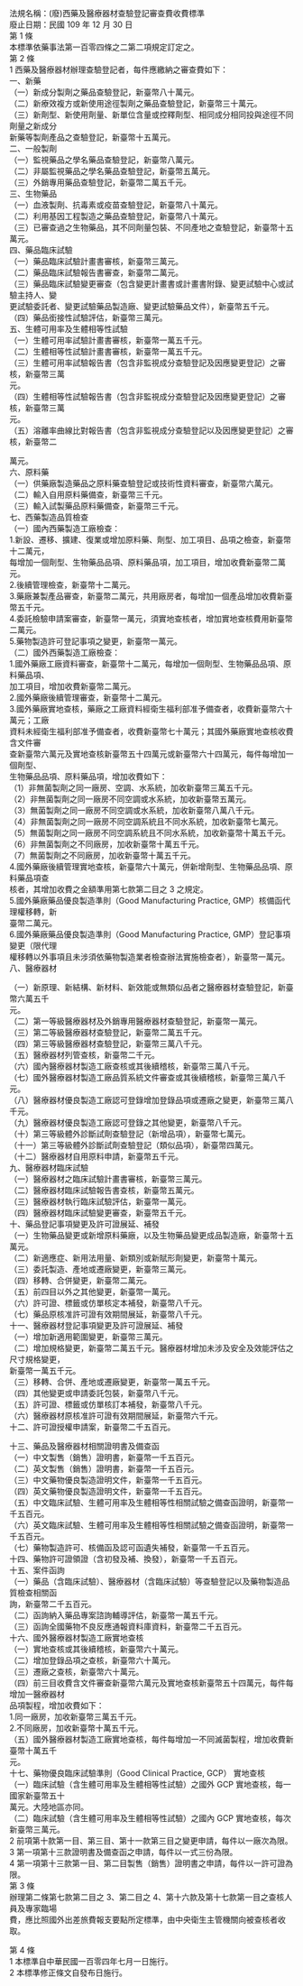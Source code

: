 法規名稱：(廢)西藥及醫療器材查驗登記審查費收費標準  
廢止日期：民國 109 年 12 月 30 日  
第 1 條  
本標準依藥事法第一百零四條之二第二項規定訂定之。  
第 2 條  
1 西藥及醫療器材辦理查驗登記者，每件應繳納之審查費如下：  
一、新藥  
（一）新成分製劑之藥品查驗登記，新臺幣八十萬元。  
（二）新療效複方或新使用途徑製劑之藥品查驗登記，新臺幣三十萬元。  
（三）新劑型、新使用劑量、新單位含量或控釋劑型、相同成分相同投與途徑不同劑量之新成分  
新藥等製劑產品之查驗登記，新臺幣十五萬元。  
二、一般製劑  
（一）監視藥品之學名藥品查驗登記，新臺幣八萬元。  
（二）非屬監視藥品之學名藥品查驗登記，新臺幣五萬元。  
（三）外銷專用藥品查驗登記，新臺幣二萬五千元。  
三、生物藥品  
（一）血液製劑、抗毒素或疫苗查驗登記，新臺幣八十萬元。  
（二）利用基因工程製造之藥品查驗登記，新臺幣八十萬元。  
（三）已審查過之生物藥品，其不同劑量包裝、不同產地之查驗登記，新臺幣十五萬元。  
四、藥品臨床試驗  
（一）藥品臨床試驗計畫書審核，新臺幣三萬元。  
（二）藥品臨床試驗報告書審查，新臺幣二萬元。  
（三）藥品臨床試驗變更審查（包含變更計畫書或計畫書附錄、變更試驗中心或試驗主持人、變  
更試驗委託者、變更試驗藥品製造廠、變更試驗藥品文件），新臺幣五千元。  
（四）藥品銜接性試驗評估，新臺幣三萬元。  
五、生體可用率及生體相等性試驗  
（一）生體可用率試驗計畫書審核，新臺幣一萬五千元。  
（二）生體相等性試驗計畫書審核，新臺幣一萬五千元。  
（三）生體可用率試驗報告書（包含非監視成分查驗登記及因應變更登記）之審核，新臺幣三萬  
元。  
（四）生體相等性試驗報告書（包含非監視成分查驗登記及因應變更登記）之審核，新臺幣三萬  
元。  
（五）溶離率曲線比對報告書（包含非監視成分查驗登記以及因應變更登記）之審核，新臺幣二  


萬元。  
六、原料藥  
（一）供藥廠製造藥品之原料藥查驗登記或技術性資料審查，新臺幣六萬元。  
（二）輸入自用原料藥備查，新臺幣三千元。  
（三）輸入試製藥品原料藥備查，新臺幣三千元。  
七、西藥製造品質檢查  
（一）國內西藥製造工廠檢查：  
1.新設、遷移、擴建、復業或增加原料藥、劑型、加工項目、品項之檢查，新臺幣十二萬元，  
每增加一個劑型、生物藥品品項、原料藥品項，加工項目，增加收費新臺幣二萬元。  
2.後續管理檢查，新臺幣十二萬元。  
3.藥廠兼製產品審查，新臺幣二萬元，共用廠房者，每增加一個產品增加收費新臺幣五千元。  
4.委託檢驗申請案審查，新臺幣一萬元，須實地查核者，增加實地查核費用新臺幣二萬元。  
5.藥物製造許可登記事項之變更，新臺幣一萬元。  
（二）國外西藥製造工廠檢查：  
1.國外藥廠工廠資料審查，新臺幣十二萬元，每增加一個劑型、生物藥品品項、原料藥品項、  
加工項目，增加收費新臺幣二萬元。  
2.國外藥廠後續管理審查，新臺幣十二萬元。  
3.國外藥廠實地查核，藥廠之工廠資料經衛生福利部准予備查者，收費新臺幣六十萬元；工廠  
資料未經衛生福利部准予備查者，收費新臺幣七十萬元；其國外藥廠實地查核收費含文件審  
查新臺幣六萬元及實地查核新臺幣五十四萬元或新臺幣六十四萬元，每件每增加一個劑型、  
生物藥品品項、原料藥品項，增加收費如下：  
（1）非無菌製劑之同一廠房、空調、水系統，加收新臺幣三萬五千元。  
（2）非無菌製劑之同一廠房不同空調或水系統，加收新臺幣五萬元。  
（3）無菌製劑之同一廠房不同空調或水系統，加收新臺幣八萬八千元。  
（4）非無菌製劑之同一廠房不同空調系統且不同水系統，加收新臺幣七萬元。  
（5）無菌製劑之同一廠房不同空調系統且不同水系統，加收新臺幣十萬五千元。  
（6）非無菌製劑之不同廠房，加收新臺幣十萬五千元。  
（7）無菌製劑之不同廠房，加收新臺幣十萬五千元。  
4.國外藥廠後續管理實地查核，新臺幣六十萬元，併新增劑型、生物藥品品項、原料藥品項查  
核者，其增加收費之金額準用第七款第二目之 3 之規定。  
5.國外藥廠藥品優良製造準則（Good Manufacturing Practice, GMP）核備函代理權移轉，新  
臺幣二萬元。  
6.國外藥廠藥品優良製造準則（Good Manufacturing Practice, GMP）登記事項變更（限代理  
權移轉以外事項且未涉須依藥物製造業者檢查辦法實施檢查者），新臺幣一萬元。  
八、醫療器材  


（一）新原理、新結構、新材料、新效能或無類似品者之醫療器材查驗登記，新臺幣六萬五千  
元。  
（二）第一等級醫療器材及外銷專用醫療器材查驗登記，新臺幣一萬元。  
（三）第二等級醫療器材查驗登記，新臺幣二萬五千元。  
（四）第三等級醫療器材查驗登記，新臺幣三萬八千元。  
（五）醫療器材列管查核，新臺幣二千元。  
（六）國內醫療器材製造工廠查核或其後續稽核，新臺幣三萬八千元。  
（七）國外醫療器材製造工廠品質系統文件審查或其後續稽核，新臺幣三萬八千元。  
（八）醫療器材優良製造工廠認可登錄增加登錄品項或遷廠之變更，新臺幣三萬八千元。  
（九）醫療器材優良製造工廠認可登錄之其他變更，新臺幣八千元。  
（十）第三等級體外診斷試劑查驗登記（新增品項），新臺幣七萬元。  
（十一）第三等級體外診斷試劑查驗登記（類似品項），新臺幣四萬元。  
（十二）醫療器材自用原料申請，新臺幣五千元。  
九、醫療器材臨床試驗  
（一）醫療器材之臨床試驗計畫書審核，新臺幣三萬元。  
（二）醫療器材臨床試驗報告書查核，新臺幣五萬元。  
（三）醫療器材執行臨床試驗評估，新臺幣一萬元。  
（四）醫療器材臨床試驗變更審查，新臺幣五千元。  
十、藥品登記事項變更及許可證展延、補發  
（一）生物藥品變更或新增原料藥廠，以及生物藥品變更成品製造廠，新臺幣十五萬元。  
（二）新適應症、新用法用量、新類別或新賦形劑變更，新臺幣十萬元。  
（三）委託製造、產地或遷廠變更，新臺幣三萬元。  
（四）移轉、合併變更，新臺幣二萬元。  
（五）前四目以外之其他變更，新臺幣一萬元。  
（六）許可證、標籤或仿單核定本補發，新臺幣八千元。  
（七）藥品原核准許可證有效期間展延，新臺幣八千元。  
十一、醫療器材登記事項變更及許可證展延、補發  
（一）增加新適用範圍變更，新臺幣三萬元。  
（二）增加規格變更，新臺幣二萬五千元。醫療器材增加未涉及安全及效能評估之尺寸規格變更，  
新臺幣一萬五千元。  
（三）移轉、合併、產地或遷廠變更，新臺幣一萬五千元。  
（四）其他變更或申請委託包裝，新臺幣八千元。  
（五）許可證、標籤或仿單核訂本補發，新臺幣八千元。  
（六）醫療器材原核准許可證有效期間展延，新臺幣六千元。  
十二、許可證授權申請案，新臺幣二千五百元。  


十三、藥品及醫療器材相關證明書及備查函  
（一）中文製售（銷售）證明書，新臺幣一千五百元。  
（二）英文製售（銷售）證明書，新臺幣一千五百元。  
（三）中文藥物優良製造證明文件，新臺幣一千五百元。  
（四）英文藥物優良製造證明文件，新臺幣一千五百元。  
（五）中文臨床試驗、生體可用率及生體相等性相關試驗之備查函證明，新臺幣一千五百元。  
（六）英文臨床試驗、生體可用率及生體相等性相關試驗之備查函證明，新臺幣一千五百元。  
（七）藥物製造許可、核備函及認可函遺失補發，新臺幣一千五百元。  
十四、藥物許可證領證（含初發及補、換發），新臺幣一千五百元。  
十五、案件函詢  
（一）藥品（含臨床試驗）、醫療器材（含臨床試驗）等查驗登記以及藥物製造品質檢查相關函  
詢，新臺幣二千五百元。  
（二）函詢納入藥品專案諮詢輔導評估，新臺幣一萬五千元。  
（三）函詢全國藥物不良反應通報資料庫資料，新臺幣二千五百元。  
十六、國外醫療器材製造工廠實地查核  
（一）實地查核或其後續稽核，新臺幣六十萬元。  
（二）增加登錄品項之查核，新臺幣六十萬元。  
（三）遷廠之查核，新臺幣六十萬元。  
（四）前三目收費含文件審查新臺幣六萬元及實地查核新臺幣五十四萬元，每件每增加一醫療器材  
品項製程，增加收費如下：  
1.同一廠房，加收新臺幣三萬五千元。  
2.不同廠房，加收新臺幣十萬五千元。  
（五）國外醫療器材製造工廠實地查核，每件每增加一不同滅菌製程，增加收費新臺幣十萬五千  
元。  
十七、藥物優良臨床試驗準則（Good Clinical Practice, GCP） 實地查核  
（一）臨床試驗（含生體可用率及生體相等性試驗）之國外 GCP 實地查核，每一國家新臺幣五十  
萬元。大陸地區亦同。  
（二）臨床試驗（含生體可用率及生體相等性試驗）之國內 GCP 實地查核，每次新臺幣三萬元。  
2 前項第十款第一目、第三目、第十一款第三目之變更申請，每件以一廠次為限。  
3 第一項第十三款證明書及備查函之申請，每件以一式三份為限。  
4 第一項第十三款第一目、第二目製售（銷售）證明書之申請，每件以一許可證為限。  
第 3 條  
辦理第二條第七款第二目之 3、第二目之 4、第十六款及第十七款第一目之查核人員及專家臨場  
費，應比照國外出差旅費報支要點所定標準，由中央衛生主管機關向被查核者收取。  


第 4 條  
1 本標準自中華民國一百零四年七月一日施行。  
2 本標準修正條文自發布日施行。  


